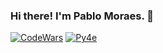   ### Hi there! I'm Pablo Moraes. 👋

[![CodeWars](https://www.codewars.com/users/ppsmoraes/badges/large)](https://www.codewars.com/users/ppsmoraes)
[![Py4e](https://www.py4e.com/tsugi/badges/images/39462b434a4470746a6d574c545a6f704b467a79352f75617265486b6f76567033335274574d47386258394f41456649656945722b4d76557a4a4d46423746305a4b5666332f5566766e5554633364717547346342382b30716131386854362f63647149363962473256773d.png)](https://www.py4e.com/)


<!--
**ppsmoraes/ppsmoraes** is a ✨ _special_ ✨ repository because its `README.md` (this file) appears on your GitHub profile.

Here are some ideas to get you started:

- 🔭 I’m currently working on ...
- 🌱 I’m currently learning ...
- 👯 I’m looking to collaborate on ...
- 🤔 I’m looking for help with ...
- 💬 Ask me about ...
- 📫 How to reach me: ...
- 😄 Pronouns: ...
- ⚡ Fun fact: ...
-->
